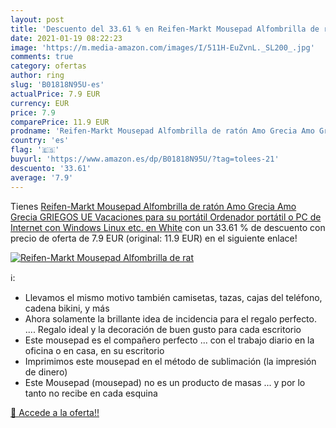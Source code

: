 ```yaml
---
layout: post
title: 'Descuento del 33.61 % en Reifen-Markt Mousepad Alfombrilla de rat'
date: 2021-01-19 08:22:23
image: 'https://m.media-amazon.com/images/I/511H-EuZvnL._SL200_.jpg'
comments: true
category: ofertas
author: ring
slug: 'B01818N95U-es'
actualPrice: 7.9 EUR
currency: EUR
price: 7.9
comparePrice: 11.9 EUR
prodname: 'Reifen-Markt Mousepad Alfombrilla de ratón Amo Grecia Amo Grecia GRIEGOS UE Vacaciones para su portátil  Ordenador portátil o PC de Internet  con Windows Linux  etc.  en White'
country: 'es'
flag: '🇪🇸'
buyurl: 'https://www.amazon.es/dp/B01818N95U/?tag=tolees-21'
descuento: '33.61'
average: '7.9'
---
```


Tienes [Reifen-Markt Mousepad Alfombrilla de ratón Amo Grecia Amo Grecia GRIEGOS UE Vacaciones para su portátil  Ordenador portátil o PC de Internet  con Windows Linux  etc.  en White](https://www.amazon.es/dp/B01818N95U/?tag=tolees-21) con un 33.61 % de descuento con precio de oferta de 7.9 EUR (original: 11.9 EUR) en el siguiente enlace!

[![Reifen-Markt Mousepad Alfombrilla de rat](https://m.media-amazon.com/images/I/511H-EuZvnL._SL200_.jpg)](https://www.amazon.es/dp/B01818N95U/?tag=tolees-21)

ℹ️:

- Llevamos el mismo motivo también camisetas, tazas, cajas del teléfono, cadena bikini, y más
- Ahora solamente la brillante idea de incidencia para el regalo perfecto. .... Regalo ideal y la decoración de buen gusto para cada escritorio
- Este mousepad es el compañero perfecto ... con el trabajo diario en la oficina o en casa, en su escritorio
- Imprimimos este mousepad en el método de sublimación (la impresión de dinero)
- Este Mousepad (mousepad) no es un producto de masas ... y por lo tanto no recibe en cada esquina

[🛒 Accede a la oferta!!](https://www.amazon.es/dp/B01818N95U/?tag=tolees-21)
